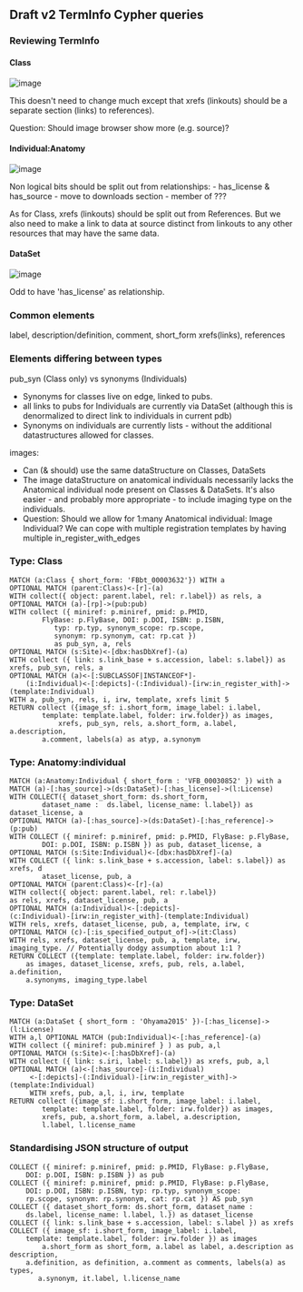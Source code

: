 ## Draft v2 TermInfo Cypher queries

### Reviewing TermInfo

#### Class

![image](https://user-images.githubusercontent.com/112839/46010830-e3ea4a80-c0bb-11e8-829f-cb44a67d1726.png)

This doesn't need to change much except that xrefs (linkouts) should be a separate section (links) to references).

Question: Should image browser show more (e.g. source)?

#### Individual:Anatomy

![image](https://user-images.githubusercontent.com/112839/46010900-1c8a2400-c0bc-11e8-873d-65fba4ba3e80.png)

Non logical bits should be split out from relationships:
	- has_license & has_source - move to downloads section
	- member of ???
	
As for Class, xrefs (linkouts) should be split out from References.  But we also need to make a link to data at source distinct from linkouts to any other resources that may have the same data.

#### DataSet

![image](https://user-images.githubusercontent.com/112839/46011046-8efb0400-c0bc-11e8-83d5-d0e0f3bfa1b0.png)

Odd to have 'has_license' as relationship.  

### Common elements

label, description/definition, comment, short_form
xrefs(links), references

### Elements differing between types

pub_syn (Class only) vs synonyms (Individuals)
  - Synonyms for classes live on edge, linked to pubs.
  - all links to pubs for Individuals are currently via DataSet (although this is denormalized to direct link to individuals in current pdb)
  - Synonyms on individuals are currently lists - without the additional datastructures allowed for classes.

images:
   - Can (& should) use the same dataStructure on Classes, DataSets
   - The image dataStructure on anatomical individuals necessarily lacks the Anatomical individual node present on Classes & DataSets.  It's also easier - and probably more appropriate - to include imaging type on the individuals.  
   - Question: Should we allow for 1:many Anatomical individual: Image Individual?  We can cope with multiple registration templates by having multiple in_register_with_edges
   

### Type: Class

```cql
MATCH (a:Class { short_form: 'FBbt_00003632'}) WITH a
OPTIONAL MATCH (parent:Class)<-[r]-(a)
WITH collect({ object: parent.label, rel: r.label}) as rels, a
OPTIONAL MATCH (a)-[rp]->(pub:pub)
WITH collect ({ miniref: p.miniref, pmid: p.PMID, 
		FlyBase: p.FlyBase, DOI: p.DOI, ISBN: p.ISBN,
	       typ: rp.typ, synonym_scope: rp.scope, 
	       synonym: rp.synonym, cat: rp.cat }) 
	       as pub_syn, a, rels
OPTIONAL MATCH (s:Site)<-[dbx:hasDbXref]-(a)
WITH collect ({ link: s.link_base + s.accession, label: s.label}) as xrefs, pub_syn, rels, a
OPTIONAL MATCH (a)<-[:SUBCLASSOF|INSTANCEOF*]-
	(i:Individual)<-[:depicts]-(:Individual)-[irw:in_register_with]->(template:Individual)
WITH a, pub_syn, rels, i, irw, template, xrefs limit 5 
RETURN collect ({image_sf: i.short_form, image_label: i.label, 
		template: template.label, folder: irw.folder}) as images,
       		xrefs, pub_syn, rels, a.short_form, a.label, a.description, 
		a.comment, labels(a) as atyp, a.synonym
```

### Type: Anatomy:individual

```cql
MATCH (a:Anatomy:Individual { short_form : 'VFB_00030852' }) with a 
MATCH (a)-[:has_source]->(ds:DataSet)-[:has_license]->(l:License)
WITH COLLECT({ dataset_short_form: ds.short_form, 
		dataset_name :  ds.label, license_name: l.label}) as dataset_license, a 
OPTIONAL MATCH (a)-[:has_source]->(ds:DataSet)-[:has_reference]->(p:pub)
WITH COLLECT ({ miniref: p.miniref, pmid: p.PMID, FlyBase: p.FlyBase, 
		DOI: p.DOI, ISBN: p.ISBN }) as pub, dataset_license, a
OPTIONAL MATCH (s:Site:Individual)<-[dbx:hasDbXref]-(a)
WITH COLLECT ({ link: s.link_base + s.accession, label: s.label}) as xrefs, d
		ataset_license, pub, a
OPTIONAL MATCH (parent:Class)<-[r]-(a)
WITH collect({ object: parent.label, rel: r.label}) 
as rels, xrefs, dataset_license, pub, a
OPTIONAL MATCH (a:Individual)<-[:depicts]-
(c:Individual)-[irw:in_register_with]-(template:Individual)
WITH rels, xrefs, dataset_license, pub, a, template, irw, c
OPTIONAL MATCH (c)-[:is_specified_output_of]->(it:Class) 
WITH rels, xrefs, dataset_license, pub, a, template, irw, imaging_type. // Potentially dodgy assumption about 1:1 ?
RETURN COLLECT ({template: template.label, folder: irw.folder})
	as images, dataset_license, xrefs, pub, rels, a.label, a.definition, 
	a.synonyms, imaging_type.label
```       

### Type: DataSet

```cql
MATCH (a:DataSet { short_form : 'Ohyama2015' })-[:has_license]->(l:License)
WITH a,l OPTIONAL MATCH (pub:Individual)<-[:has_reference]-(a)
WITH collect ({ miniref: pub.miniref } ) as pub, a,l
OPTIONAL MATCH (s:Site)<-[:hasDbXref]-(a)
WITH collect ({ link: s.iri, label: s.label}) as xrefs, pub, a,l
OPTIONAL MATCH (a)<-[:has_source]-(i:Individual)
     <-[:depicts]-(:Individual)-[irw:in_register_with]->(template:Individual)
     WITH xrefs, pub, a,l, i, irw, template
RETURN collect ({image_sf: i.short_form, image_label: i.label, 
		template: template.label, folder: irw.folder}) as images,
		xrefs, pub, a.short_form, a.label, a.description, 
		l.label, l.license_name
```


### Standardising JSON structure of output

```cql
COLLECT ({ miniref: p.miniref, pmid: p.PMID, FlyBase: p.FlyBase, 
	DOI: p.DOI, ISBN: p.ISBN }) as pub
COLLECT ({ miniref: p.miniref, pmid: p.PMID, FlyBase: p.FlyBase,
	DOI: p.DOI, ISBN: p.ISBN, typ: rp.typ, synonym_scope: 
	rp.scope, synonym: rp.synonym, cat: rp.cat }) AS pub_syn
COLLECT ({ dataset_short_form: ds.short_form, dataset_name :  
	ds.label, license_name: l.label, l.}) as dataset_license
COLLECT ({ link: s.link_base + s.accession, label: s.label }) as xrefs
COLLECT ({ image_sf: i.short_form, image_label: i.label, 
	template: template.label, folder: irw.folder }) as images
        a.short_form as short_form, a.label as label, a.description as description, 
	a.definition, as definition, a.comment as comments, labels(a) as types,
       a.synonym, it.label, l.license_name
```


